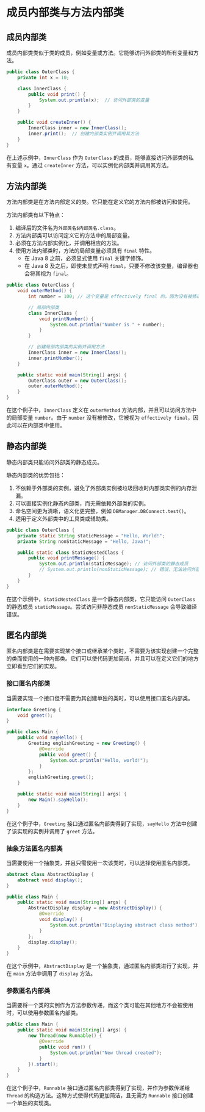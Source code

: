 # 成员内部类与方法内部类

## 成员内部类

成员内部类类似于类的成员，例如变量或方法。它能够访问外部类的所有变量和方法。

```java
public class OuterClass {
    private int x = 10;

    class InnerClass {
        public void print() {
            System.out.println(x);  // 访问外部类的变量
        }
    }

    public void createInner() {
        InnerClass inner = new InnerClass();
        inner.print();  // 创建内部类实例并调用其方法
    }
}
```

在上述示例中，`InnerClass` 作为 `OuterClass` 的成员，能够直接访问外部类的私有变量 `x`。通过 `createInner` 方法，可以实例化内部类并调用其方法。

## 方法内部类

方法内部类是在方法内部定义的类。它只能在定义它的方法内部被访问和使用。

方法内部类有以下特点：

1. 编译后的文件名为`外部类名$内部类名.class`。
2. 方法内部类可以访问定义它的方法中的局部变量。
3. 必须在方法内部实例化，并调用相应的方法。
4. 使用方法内部类时，方法的局部变量必须具有 `final` 特性。
   - 在 Java 8 之前，必须显式使用 `final` 关键字修饰。
   - 在 Java 8 及之后，即使未显式声明 `final`，只要不修改该变量，编译器也会将其视为 `final`。

```java
public class OuterClass {
    void outerMethod() {
        int number = 100; // 这个变量是 effectively final 的，因为没有被修改

        // 局部内部类
        class InnerClass {
            void printNumber() {
                System.out.println("Number is " + number);
            }
        }

        // 创建局部内部类的实例并调用方法
        InnerClass inner = new InnerClass();
        inner.printNumber();
    }

    public static void main(String[] args) {
        OuterClass outer = new OuterClass();
        outer.outerMethod();
    }
}
```

在这个例子中，`InnerClass` 定义在 `outerMethod` 方法内部，并且可以访问方法中的局部变量 `number`。由于 `number` 没有被修改，它被视为 `effectively final`，因此可以在内部类中使用。

## 静态内部类

静态内部类只能访问外部类的静态成员。

静态内部类的优势包括：

1. 不依赖于外部类的实例，避免了外部类实例被垃圾回收时内部类实例的内存泄漏。
2. 可以直接实例化静态内部类，而无需依赖外部类的实例。
3. 命名空间更为清晰，语义化更完整，例如 `DBManager.DBConnect.test()`。
4. 适用于定义外部类中的工具类或辅助类。

```java
public class OuterClass {
    private static String staticMessage = "Hello, World!";
    private String nonStaticMessage = "Hello, Java!";

    public static class StaticNestedClass {
        public void printMessage() {
            System.out.println(staticMessage); // 访问外部类的静态成员
            // System.out.println(nonStaticMessage); // 错误，无法访问外部类的非静态成员
        }
    }
}
```

在这个示例中，`StaticNestedClass` 是一个静态内部类，它只能访问 `OuterClass` 的静态成员 `staticMessage`。尝试访问非静态成员 `nonStaticMessage` 会导致编译错误。

## 匿名内部类

匿名内部类是在需要实现某个接口或继承某个类时，不需要为该实现创建一个完整的类而使用的一种内部类。它们可以使代码更加简洁，并且可以在定义它们的地方立即看到它们的实现。

### 接口匿名内部类

当需要实现一个接口但不需要为其创建单独的类时，可以使用接口匿名内部类。

```java
interface Greeting {
    void greet();
}

public class Main {
    public void sayHello() {
        Greeting englishGreeting = new Greeting() {
            @Override
            public void greet() {
                System.out.println("Hello, world!");
            }
        };
        englishGreeting.greet();
    }

    public static void main(String[] args) {
        new Main().sayHello();
    }
}
```

在这个例子中，`Greeting` 接口通过匿名内部类得到了实现，`sayHello` 方法中创建了该实现的实例并调用了 `greet` 方法。

### 抽象方法匿名内部类

当需要使用一个抽象类，并且只需使用一次该类时，可以选择使用匿名内部类。

```java
abstract class AbstractDisplay {
    abstract void display();
}

public class Main {
    public static void main(String[] args) {
        AbstractDisplay display = new AbstractDisplay() {
            @Override
            void display() {
                System.out.println("Displaying abstract class method");
            }
        };
        display.display();
    }
}
```

在这个示例中，`AbstractDisplay` 是一个抽象类，通过匿名内部类进行了实现，并在 `main` 方法中调用了 `display` 方法。

### 参数匿名内部类

当需要将一个类的实例作为方法参数传递，而这个类可能在其他地方不会被使用时，可以使用参数匿名内部类。

```java
public class Main {
    public static void main(String[] args) {
        new Thread(new Runnable() {
            @Override
            public void run() {
                System.out.println("New thread created");
            }
        }).start();
    }
}
```

在这个例子中，`Runnable` 接口通过匿名内部类得到了实现，并作为参数传递给 `Thread` 的构造方法。这种方式使得代码更加简洁，且无需为 `Runnable` 接口创建一个单独的实现类。
